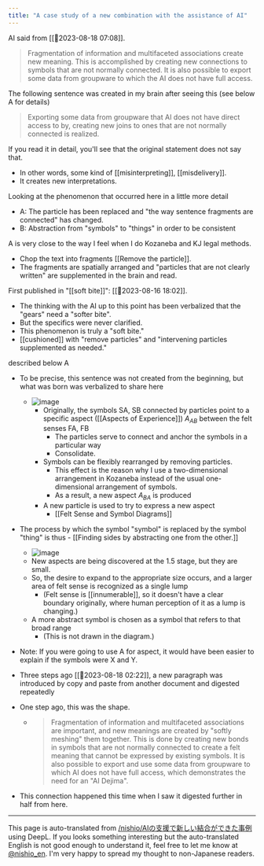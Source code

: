 ```yaml
---
title: "A case study of a new combination with the assistance of AI"
---
```


AI said from [[🤖2023-08-18 07:08]].
> Fragmentation of information and multifaceted associations create new meaning. This is accomplished by creating new connections to symbols that are not normally connected. It is also possible to export some data from groupware to which the AI does not have full access.

The following sentence was created in my brain after seeing this (see below A for details)

> Exporting some data from groupware that AI does not have direct access to by, creating new joins to ones that are not normally connected is realized.

If you read it in detail, you'll see that the original statement does not say that.
- In other words, some kind of [[misinterpreting]], [[misdelivery]].
- It creates new interpretations.

Looking at the phenomenon that occurred here in a little more detail
- A: The particle has been replaced and "the way sentence fragments are connected" has changed.
- B: Abstraction from "symbols" to "things" in order to be consistent

A is very close to the way I feel when I do Kozaneba and KJ legal methods.
- Chop the text into fragments [[Remove the particle]].
- The fragments are spatially arranged and "particles that are not clearly written" are supplemented in the brain and read.

First published in "[[soft bite]]": [[🤖2023-08-16 18:02]].
- The thinking with the AI up to this point has been verbalized that the "gears" need a "softer bite".
- But the specifics were never clarified.
- This phenomenon is truly a "soft bite."
- [[cushioned]] with "remove particles" and "intervening particles supplemented as needed."

described below A
- To be precise, this sentence was not created from the beginning, but what was born was verbalized to share here
    - ![image](https://gyazo.com/d8d190c6eaf735910e2144d3a3dc8cae/thumb/1000)
        - Originally, the symbols SA, SB connected by particles point to a specific aspect ([[Aspects of Experience]]) $A_{AB}$ between the felt senses FA, FB
            - The particles serve to connect and anchor the symbols in a particular way
            - Consolidate.
        - Symbols can be flexibly rearranged by removing particles.
            - This effect is the reason why I use a two-dimensional arrangement in Kozaneba instead of the usual one-dimensional arrangement of symbols.
            - As a result, a new aspect $A_{BA}$ is produced
        - A new particle is used to try to express a new aspect
            - [[Felt Sense and Symbol Diagrams]]
- The process by which the symbol "symbol" is replaced by the symbol "thing" is thus
        - [[Finding sides by abstracting one from the other.]]
    - ![image](https://gyazo.com/65029c74b0f1faca56ebbb9bf2956c43/thumb/1000)
    - New aspects are being discovered at the 1.5 stage, but they are small.
    - So, the desire to expand to the appropriate size occurs, and a larger area of felt sense is recognized as a single lump
        - (Felt sense is [[innumerable]], so it doesn't have a clear boundary originally, where human perception of it as a lump is changing.)
    - A more abstract symbol is chosen as a symbol that refers to that broad range
        - (This is not drawn in the diagram.)
- Note: If you were going to use A for aspect, it would have been easier to explain if the symbols were X and Y.


- Three steps ago [[🤖2023-08-18 02:22]], a new paragraph was introduced by copy and paste from another document and digested repeatedly
- One step ago, this was the shape.
    - > Fragmentation of information and multifaceted associations are important, and new meanings are created by "softly meshing" them together. This is done by creating new bonds in symbols that are not normally connected to create a felt meaning that cannot be expressed by existing symbols. It is also possible to export and use some data from groupware to which AI does not have full access, which demonstrates the need for an "AI Dejima".
- This connection happened this time when I saw it digested further in half from here.


---
This page is auto-translated from [/nishio/AIの支援で新しい結合ができた事例](https://scrapbox.io/nishio/AIの支援で新しい結合ができた事例) using DeepL. If you looks something interesting but the auto-translated English is not good enough to understand it, feel free to let me know at [@nishio_en](https://twitter.com/nishio_en). I'm very happy to spread my thought to non-Japanese readers.